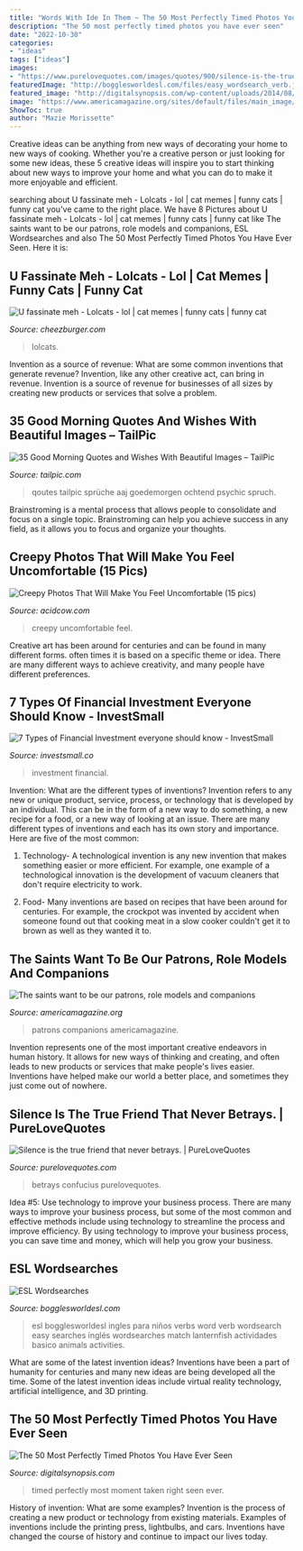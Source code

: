 ```yaml
---
title: "Words With Ide In Them ~ The 50 Most Perfectly Timed Photos You Have Ever Seen"
description: "The 50 most perfectly timed photos you have ever seen"
date: "2022-10-30"
categories:
- "ideas"
tags: ["ideas"]
images:
- "https://www.purelovequotes.com/images/quotes/900/silence-is-the-true-friend-that-never-confucius.jpg"
featuredImage: "http://bogglesworldesl.com/files/easy_wordsearch_verb.jpg"
featured_image: "http://digitalsynopsis.com/wp-content/uploads/2014/08/perfectly-timed-photos-taken-at-the-right-moment-29.jpg"
image: "https://www.americamagazine.org/sites/default/files/main_image/iStock-182813717.jpg"
ShowToc: true
author: "Mazie Morissette"
---
```



Creative ideas can be anything from new ways of decorating your home to new ways of cooking. Whether you're a creative person or just looking for some new ideas, these 5 creative ideas will inspire you to start thinking about new ways to improve your home and what you can do to make it more enjoyable and efficient.

	

		
searching about U fassinate meh - Lolcats - lol | cat memes | funny cats | funny cat you've came to the right place. We have 8 Pictures about U fassinate meh - Lolcats - lol | cat memes | funny cats | funny cat like The saints want to be our patrons, role models and companions, ESL Wordsearches and also The 50 Most Perfectly Timed Photos You Have Ever Seen. Here it is:
		
    
## U Fassinate Meh - Lolcats - Lol | Cat Memes | Funny Cats | Funny Cat

<img loading=lazy src="https://i.chzbgr.com/original/6440132608/hD576C543/captions-cats-dumb-fascinating-idiot-smart-stupid-6440132608" onerror="this.onerror=null;this.src='https://tse1.mm.bing.net/th?id=OIP.G5obUDMzPLqaLocC-_9MuQHaJ4&amp;pid=15.1';" alt="U fassinate meh - Lolcats - lol | cat memes | funny cats | funny cat">

_Source: cheezburger.com_

>lolcats. 

	

Invention as a source of revenue: What are some common inventions that generate revenue?
Invention, like any other creative act, can bring in revenue. Invention is a source of revenue for businesses of all sizes by creating new products or services that solve a problem.

    
## 35 Good Morning Quotes And Wishes With Beautiful Images – TailPic

<img loading=lazy src="https://tailpic.com/wp-content/uploads/2019/04/35-Good-Morning-Quotes-and-Wishes-With-Beautiful-Images-34.jpg" onerror="this.onerror=null;this.src='https://tse3.mm.bing.net/th?id=OIP.8fSQFgKDIl3oH-t4DHB9DAHaM6&amp;pid=15.1';" alt="35 Good Morning Quotes and Wishes With Beautiful Images – TailPic">

_Source: tailpic.com_

>qoutes tailpic sprüche aaj goedemorgen ochtend psychic spruch. 

	

Brainstroming is a mental process that allows people to consolidate and focus on a single topic. Brainstroming can help you achieve success in any field, as it allows you to focus and organize your thoughts.

    
## Creepy Photos That Will Make You Feel Uncomfortable (15 Pics)

<img loading=lazy src="https://cdn.acidcow.com/pics/20170704/creepy_photo_13.jpg" onerror="this.onerror=null;this.src='https://tse4.mm.bing.net/th?id=OIP.txnpSCwfqTyY_i9quDY-TwHaJ5&amp;pid=15.1';" alt="Creepy Photos That Will Make You Feel Uncomfortable (15 pics)">

_Source: acidcow.com_

>creepy uncomfortable feel. 

	

Creative art has been around for centuries and can be found in many different forms. often times it is based on a specific theme or idea. There are many different ways to achieve creativity, and many people have different preferences.

    
## 7 Types Of Financial Investment Everyone Should Know - InvestSmall

<img loading=lazy src="https://www.investsmall.co/wp-content/uploads/2020/11/fin-investment-1024x683.jpg" onerror="this.onerror=null;this.src='https://tse4.mm.bing.net/th?id=OIP.kQM9Ymkvfj8odm-jiqfxJQHaE8&amp;pid=15.1';" alt="7 Types of Financial Investment everyone should know - InvestSmall">

_Source: investsmall.co_

>investment financial. 

	

Invention: What are the different types of inventions?
Invention refers to any new or unique product, service, process, or technology that is developed by an individual. This can be in the form of a new way to do something, a new recipe for a food, or a new way of looking at an issue. There are many different types of inventions and each has its own story and importance. Here are five of the most common:
1. Technology- A technological invention is any new invention that makes something easier or more efficient. For example, one example of a technological innovation is the development of vacuum cleaners that don't require electricity to work.

2. Food- Many inventions are based on recipes that have been around for centuries. For example, the crockpot was invented by accident when someone found out that cooking meat in a slow cooker couldn't get it to brown as well as they wanted it to.

    
## The Saints Want To Be Our Patrons, Role Models And Companions

<img loading=lazy src="https://www.americamagazine.org/sites/default/files/main_image/iStock-182813717.jpg" onerror="this.onerror=null;this.src='https://tse2.mm.bing.net/th?id=OIP.psd8N9KUI0OnsHBVjt9ZpQHaE8&amp;pid=15.1';" alt="The saints want to be our patrons, role models and companions">

_Source: americamagazine.org_

>patrons companions americamagazine. 

	

Invention represents one of the most important creative endeavors in human history. It allows for new ways of thinking and creating, and often leads to new products or services that make people's lives easier. Inventions have helped make our world a better place, and sometimes they just come out of nowhere.

    
## Silence Is The True Friend That Never Betrays. | PureLoveQuotes

<img loading=lazy src="https://www.purelovequotes.com/images/quotes/900/silence-is-the-true-friend-that-never-confucius.jpg" onerror="this.onerror=null;this.src='https://tse4.mm.bing.net/th?id=OIP.AmvnLi21l3DwiufGLxXQfwHaLH&amp;pid=15.1';" alt="Silence is the true friend that never betrays. | PureLoveQuotes">

_Source: purelovequotes.com_

>betrays confucius purelovequotes. 

	

Idea #5: Use technology to improve your business process.
There are many ways to improve your business process, but some of the most common and effective methods include using technology to streamline the process and improve efficiency. By using technology to improve your business process, you can save time and money, which will help you grow your business.

    
## ESL Wordsearches

<img loading=lazy src="http://bogglesworldesl.com/files/easy_wordsearch_verb.jpg" onerror="this.onerror=null;this.src='https://tse1.mm.bing.net/th?id=OIP.kNoDBOKNavlcbNIUC6KYpgHaKL&amp;pid=15.1';" alt="ESL Wordsearches">

_Source: bogglesworldesl.com_

>esl bogglesworldesl ingles para niños verbs word verb wordsearch easy searches inglés wordsearches match lanternfish actividades basico animals activities. 

	

What are some of the latest invention ideas?
Inventions have been a part of humanity for centuries and many new ideas are being developed all the time. Some of the latest invention ideas include virtual reality technology, artificial intelligence, and 3D printing.

    
## The 50 Most Perfectly Timed Photos You Have Ever Seen

<img loading=lazy src="http://digitalsynopsis.com/wp-content/uploads/2014/08/perfectly-timed-photos-taken-at-the-right-moment-29.jpg" onerror="this.onerror=null;this.src='https://tse1.mm.bing.net/th?id=OIP.yR1V_7r534cFg-GmIYP4UgHaKi&amp;pid=15.1';" alt="The 50 Most Perfectly Timed Photos You Have Ever Seen">

_Source: digitalsynopsis.com_

>timed perfectly most moment taken right seen ever. 

	

History of invention: What are some examples?
Invention is the process of creating a new product or technology from existing materials. Examples of inventions include the printing press, lightbulbs, and cars. Inventions have changed the course of history and continue to impact our lives today.

